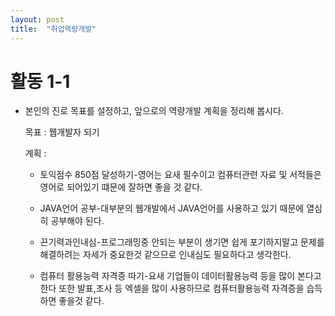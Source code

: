```yaml
---
layout: post
title:  "취업역량개발"
---
```


# 활동 1-1 

+ 본인의 진로 목표를 설정하고, 앞으로의 역량개발 계획을 정리해 봅시다.
  
  목표 : 웹개발자 되기
  
  계획 :  
  * 토익점수 850점 달성하기-영어는 요새 필수이고 컴퓨터관련 자료 및 서적들은 영어로 되어있기 떄문에 잘하면 좋을 것 같다.
   
  * JAVA언어 공부-대부분의 웹개발에서 JAVA언어를 사용하고 있기 때문에 열심히 공부해야 된다.
   
  * 끈기력과인내심-프로그래밍중 안되는 부분이 생기면 쉽게 포기하지말고 문제를 해결하려는 자세가 중요한것 같으므로 인내심도 필요하다고 생각한다.   
   
  * 컴퓨터 활용능력 자격증 따기-요새 기업들이 데이터활용능력 등을 많이 본다고 한다 또한 발표,조사 등 엑셀을 많이 사용하므로 컴퓨터활용능력 자격증을 습득하면 좋을것 같다.
   
  
  
  
  
 
  
  
